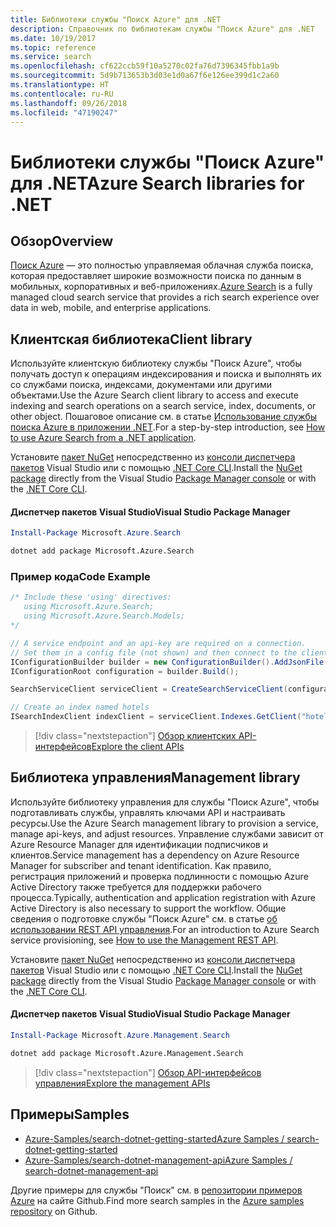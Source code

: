```yaml
---
title: Библиотеки службы "Поиск Azure" для .NET
description: Справочник по библиотекам службы "Поиск Azure" для .NET
ms.date: 10/19/2017
ms.topic: reference
ms.service: search
ms.openlocfilehash: cf622ccb59f10a5270c02fa76d7396345fbb1a9b
ms.sourcegitcommit: 5d9b713653b3d03e1d0a67f6e126ee399d1c2a60
ms.translationtype: HT
ms.contentlocale: ru-RU
ms.lasthandoff: 09/26/2018
ms.locfileid: "47190247"
---
```

# <a name="azure-search-libraries-for-net"></a><span data-ttu-id="40872-103">Библиотеки службы "Поиск Azure" для .NET</span><span class="sxs-lookup"><span data-stu-id="40872-103">Azure Search libraries for .NET</span></span>

## <a name="overview"></a><span data-ttu-id="40872-104">Обзор</span><span class="sxs-lookup"><span data-stu-id="40872-104">Overview</span></span>

<span data-ttu-id="40872-105">[Поиск Azure](https://docs.microsoft.com/azure/search/search-what-is-azure-search) — это полностью управляемая облачная служба поиска, которая предоставляет широкие возможности поиска по данным в мобильных, корпоративных и веб-приложениях.</span><span class="sxs-lookup"><span data-stu-id="40872-105">[Azure Search](https://docs.microsoft.com/azure/search/search-what-is-azure-search) is a fully managed cloud search service that provides a rich search experience over data in web, mobile, and enterprise applications.</span></span>

## <a name="client-library"></a><span data-ttu-id="40872-106">Клиентская библиотека</span><span class="sxs-lookup"><span data-stu-id="40872-106">Client library</span></span>

<span data-ttu-id="40872-107">Используйте клиентскую библиотеку службы "Поиск Azure", чтобы получать доступ к операциям индексирования и поиска и выполнять их со службами поиска, индексами, документами или другими объектами.</span><span class="sxs-lookup"><span data-stu-id="40872-107">Use the Azure Search client library to access and execute indexing and search operations on a search service, index, documents, or other object.</span></span> <span data-ttu-id="40872-108">Пошаговое описание см. в статье [Использование службы поиска Azure в приложении .NET](https://docs.microsoft.com/azure/search/search-howto-dotnet-sdk).</span><span class="sxs-lookup"><span data-stu-id="40872-108">For a step-by-step introduction, see [How to use Azure Search from a .NET application](https://docs.microsoft.com/azure/search/search-howto-dotnet-sdk).</span></span>

<span data-ttu-id="40872-109">Установите [пакет NuGet](https://www.nuget.org/packages/Microsoft.Azure.Search) непосредственно из [консоли диспетчера пакетов][PackageManager] Visual Studio или с помощью [.NET Core CLI][DotNetCLI].</span><span class="sxs-lookup"><span data-stu-id="40872-109">Install the [NuGet package](https://www.nuget.org/packages/Microsoft.Azure.Search) directly from the Visual Studio [Package Manager console][PackageManager] or with the [.NET Core CLI][DotNetCLI].</span></span>

#### <a name="visual-studio-package-manager"></a><span data-ttu-id="40872-110">Диспетчер пакетов Visual Studio</span><span class="sxs-lookup"><span data-stu-id="40872-110">Visual Studio Package Manager</span></span>

```powershell
Install-Package Microsoft.Azure.Search
```

```bash
dotnet add package Microsoft.Azure.Search
```

### <a name="code-example"></a><span data-ttu-id="40872-111">Пример кода</span><span class="sxs-lookup"><span data-stu-id="40872-111">Code Example</span></span>

```csharp
/* Include these 'using' directives:
   using Microsoft.Azure.Search;
   using Microsoft.Azure.Search.Models;
*/

// A service endpoint and an api-key are required on a connection.
// Set them in a config file (not shown) and then connect to the client.
IConfigurationBuilder builder = new ConfigurationBuilder().AddJsonFile("appsettings.json");
IConfigurationRoot configuration = builder.Build();

SearchServiceClient serviceClient = CreateSearchServiceClient(configuration);

// Create an index named hotels
ISearchIndexClient indexClient = serviceClient.Indexes.GetClient("hotels");

```

> [!div class="nextstepaction"]
> [<span data-ttu-id="40872-112">Обзор клиентских API-интерфейсов</span><span class="sxs-lookup"><span data-stu-id="40872-112">Explore the client APIs</span></span>](/dotnet/api/overview/azure/search/client)


## <a name="management-library"></a><span data-ttu-id="40872-113">Библиотека управления</span><span class="sxs-lookup"><span data-stu-id="40872-113">Management library</span></span>

<span data-ttu-id="40872-114">Используйте библиотеку управления для службы "Поиск Azure", чтобы подготавливать службы, управлять ключами API и настраивать ресурсы.</span><span class="sxs-lookup"><span data-stu-id="40872-114">Use the Azure Search management library to provision a service, manage api-keys, and adjust resources.</span></span> <span data-ttu-id="40872-115">Управление службами зависит от Azure Resource Manager для идентификации подписчиков и клиентов.</span><span class="sxs-lookup"><span data-stu-id="40872-115">Service management has a dependency on Azure Resource Manager for subscriber and tenant identification.</span></span> <span data-ttu-id="40872-116">Как правило, регистрация приложений и проверка подлинности с помощью Azure Active Directory также требуется для поддержки рабочего процесса.</span><span class="sxs-lookup"><span data-stu-id="40872-116">Typically, authentication and application registration with Azure Active Directory is also necessary to support the workflow.</span></span> <span data-ttu-id="40872-117">Общие сведения о подготовке службы "Поиск Azure" см. в статье [об использовании REST API управления](https://docs.microsoft.com/rest/api/searchmanagement/search-howto-management-rest-api).</span><span class="sxs-lookup"><span data-stu-id="40872-117">For an introduction to Azure Search service provisioning, see [How to use the Management REST API](https://docs.microsoft.com/rest/api/searchmanagement/search-howto-management-rest-api).</span></span>

<span data-ttu-id="40872-118">Установите [пакет NuGet](https://www.nuget.org/packages/Microsoft.Azure.Management.Search) непосредственно из [консоли диспетчера пакетов][PackageManager] Visual Studio или с помощью [.NET Core CLI][DotNetCLI].</span><span class="sxs-lookup"><span data-stu-id="40872-118">Install the [NuGet package](https://www.nuget.org/packages/Microsoft.Azure.Management.Search) directly from the Visual Studio [Package Manager console][PackageManager] or with the [.NET Core CLI][DotNetCLI].</span></span>

#### <a name="visual-studio-package-manager"></a><span data-ttu-id="40872-119">Диспетчер пакетов Visual Studio</span><span class="sxs-lookup"><span data-stu-id="40872-119">Visual Studio Package Manager</span></span>

```powershell
Install-Package Microsoft.Azure.Management.Search
```

```bash
dotnet add package Microsoft.Azure.Management.Search
```

> [!div class="nextstepaction"]
> [<span data-ttu-id="40872-120">Обзор API-интерфейсов управления</span><span class="sxs-lookup"><span data-stu-id="40872-120">Explore the management APIs</span></span>](/dotnet/api/overview/azure/search/management)

## <a name="samples"></a><span data-ttu-id="40872-121">Примеры</span><span class="sxs-lookup"><span data-stu-id="40872-121">Samples</span></span>

 + [<span data-ttu-id="40872-122">Azure-Samples/search-dotnet-getting-started</span><span class="sxs-lookup"><span data-stu-id="40872-122">Azure Samples / search-dotnet-getting-started</span></span>](https://github.com/Azure-Samples/search-dotnet-getting-started)
 + [<span data-ttu-id="40872-123">Azure-Samples/search-dotnet-management-api</span><span class="sxs-lookup"><span data-stu-id="40872-123">Azure Samples / search-dotnet-management-api</span></span>](https://github.com/Azure-Samples/search-dotnet-management-api)

<span data-ttu-id="40872-124">Другие примеры для службы "Поиск" см. в [репозитории примеров Azure](https://github.com/Azure-Samples/) на сайте Github.</span><span class="sxs-lookup"><span data-stu-id="40872-124">Find more search samples in the [Azure samples repository](https://github.com/Azure-Samples/) on Github.</span></span>

[PackageManager]: https://docs.microsoft.com/nuget/tools/package-manager-console
[DotNetCLI]: https://docs.microsoft.com/dotnet/core/tools/dotnet-add-package
